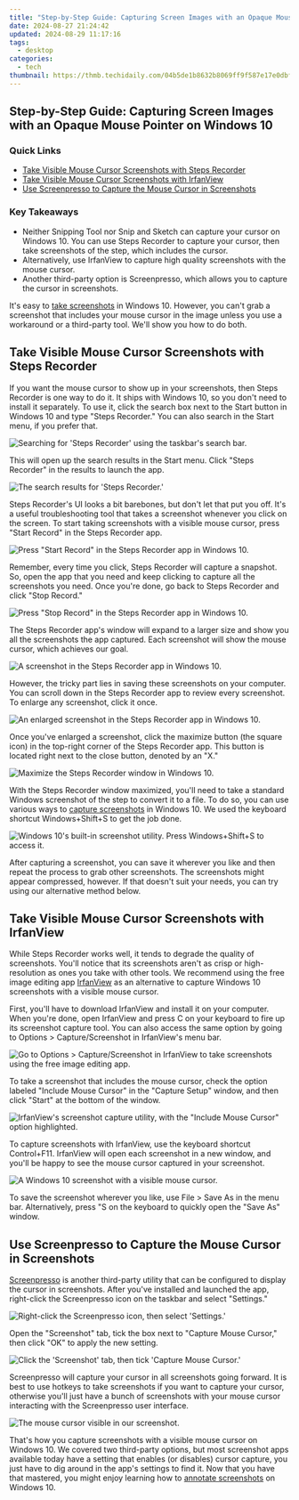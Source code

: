 ```yaml
---
title: "Step-by-Step Guide: Capturing Screen Images with an Opaque Mouse Pointer on Windows 10"
date: 2024-08-27 21:24:42
updated: 2024-08-29 11:17:16
tags:
  - desktop
categories:
  - tech
thumbnail: https://thmb.techidaily.com/04b5de1b8632b8069ff9f587e17e0dbf1c9f260b061902685aa6f6d586835f1d.jpg
---
```


## Step-by-Step Guide: Capturing Screen Images with an Opaque Mouse Pointer on Windows 10

### Quick Links

* [Take Visible Mouse Cursor Screenshots with Steps Recorder](https://apple-account.techidaily.com/your-account-has-been-disabled-in-the-app-store-and-itunes-from-apple-iphone-6s-by-drfone-ios/)
* [Take Visible Mouse Cursor Screenshots with IrfanView](https://blog-min.techidaily.com/how-to-restore-missing-pictures-files-from-realme-narzo-n53-by-fonelab-android-recover-pictures/)
* [Use Screenpresso to Capture the Mouse Cursor in Screenshots](https://android-location-track.techidaily.com/in-2024-top-5-tracking-apps-to-track-realme-narzo-60x-5g-without-them-knowing-drfone-by-drfone-virtual-android/)

### Key Takeaways

* Neither Snipping Tool nor Snip and Sketch can capture your cursor on Windows 10\. You can use Steps Recorder to capture your cursor, then take screenshots of the step, which includes the cursor.
* Alternatively, use IrfanView to capture high quality screenshots with the mouse cursor.
* Another third-party option is Screenpresso, which allows you to capture the cursor in screenshots.

 It's easy to [take screenshots](https://fox-http.techidaily.com/new-inside-the-labyroud-of-vrs-latest-creations/) in Windows 10\. However, you can't grab a screenshot that includes your mouse cursor in the image unless you use a workaround or a third-party tool. We'll show you how to do both.

##  Take Visible Mouse Cursor Screenshots with Steps Recorder

 If you want the mouse cursor to show up in your screenshots, then Steps Recorder is one way to do it. It ships with Windows 10, so you don't need to install it separately. To use it, click the search box next to the Start button in Windows 10 and type "Steps Recorder." You can also search in the Start menu, if you prefer that. 

![Searching for 'Steps Recorder' using the taskbar's search bar.](https://static1.howtogeekimages.com/wordpress/wp-content/uploads/2024/01/5-steps-recorder.png) 

 This will open up the search results in the Start menu. Click "Steps Recorder" in the results to launch the app.

![The search results for 'Steps Recorder.'](https://static1.howtogeekimages.com/wordpress/wp-content/uploads/2024/01/4-steps-recorder.png) 

 Steps Recorder's UI looks a bit barebones, but don't let that put you off. It's a useful troubleshooting tool that takes a screenshot whenever you click on the screen. To start taking screenshots with a visible mouse cursor, press "Start Record" in the Steps Recorder app.

![Press "Start Record" in the Steps Recorder app in Windows 10.](https://static1.howtogeekimages.com/wordpress/wp-content/uploads/2021/06/windows-10-steps-recorder-start-record.png) 

 Remember, every time you click, Steps Recorder will capture a snapshot. So, open the app that you need and keep clicking to capture all the screenshots you need. Once you're done, go back to Steps Recorder and click "Stop Record."

![Press "Stop Record" in the Steps Recorder app in Windows 10.](https://static1.howtogeekimages.com/wordpress/wp-content/uploads/2021/06/windows-10-steps-recorder-stop-record.png) 

 The Steps Recorder app's window will expand to a larger size and show you all the screenshots the app captured. Each screenshot will show the mouse cursor, which achieves our goal.

![A screenshot in the Steps Recorder app in Windows 10.](https://static1.howtogeekimages.com/wordpress/wp-content/uploads/2021/06/windows-10-steps-recorder-screenshot.png) 

 However, the tricky part lies in saving these screenshots on your computer. You can scroll down in the Steps Recorder app to review every screenshot. To enlarge any screenshot, click it once.

![An enlarged screenshot in the Steps Recorder app in Windows 10.](https://static1.howtogeekimages.com/wordpress/wp-content/uploads/2021/06/windows-10-steps-recorder-enlarged-screenshot.png) 

 Once you've enlarged a screenshot, click the maximize button (the square icon) in the top-right corner of the Steps Recorder app. This button is located right next to the close button, denoted by an "X."

![Maximize the Steps Recorder window in Windows 10.](https://static1.howtogeekimages.com/wordpress/wp-content/uploads/2021/06/windows-10-steps-recorder-maximize.png) 

 With the Steps Recorder window maximized, you'll need to take a standard Windows screenshot of the step to convert it to a file. To do so, you can use various ways to [capture screenshots](https://fix-guide.techidaily.com/simple-solutions-to-fix-android-systemui-has-stopped-error-for-nokia-c12-plus-drfone-by-drfone-fix-android-problems-fix-android-problems/) in Windows 10\. We used the keyboard shortcut Windows+Shift+S to get the job done.

![Windows 10's built-in screenshot utility. Press Windows+Shift+S to access it.](https://static1.howtogeekimages.com/wordpress/wp-content/uploads/2018/05/img_5af9d02f546b5.png) 

 After capturing a screenshot, you can save it wherever you like and then repeat the process to grab other screenshots. The screenshots might appear compressed, however. If that doesn't suit your needs, you can try using our alternative method below.

##  Take Visible Mouse Cursor Screenshots with IrfanView

 While Steps Recorder works well, it tends to degrade the quality of screenshots. You'll notice that its screenshots aren't as crisp or high-resolution as ones you take with other tools. We recommend using the free image editing app [IrfanView](https://www.irfanview.com) as an alternative to capture Windows 10 screenshots with a visible mouse cursor.

 First, you'll have to download IrfanView and install it on your computer. When you're done, open IrfanView and press C on your keyboard to fire up its screenshot capture tool. You can also access the same option by going to Options > Capture/Screenshot in IrfanView's menu bar.

![Go to Options > Capture/Screenshot in IrfanView to take screenshots using the free image editing app.](https://static1.howtogeekimages.com/wordpress/wp-content/uploads/2021/06/irfanview-screenshot-capture-tool.png) 

 To take a screenshot that includes the mouse cursor, check the option labeled "Include Mouse Cursor" in the "Capture Setup" window, and then click "Start" at the bottom of the window.

![IrfanView's screenshot capture utility, with the "Include Mouse Cursor" option highlighted.](https://static1.howtogeekimages.com/wordpress/wp-content/uploads/2021/06/irfanview-screenshot-show-mouse-cursor.png) 

 To capture screenshots with IrfanView, use the keyboard shortcut Control+F11\. IrfanView will open each screenshot in a new window, and you'll be happy to see the mouse cursor captured in your screenshot.

![A Windows 10 screenshot with a visible mouse cursor.](https://static1.howtogeekimages.com/wordpress/wp-content/uploads/2021/06/irfanview-screenshot-mouse-pointer.png) 

 To save the screenshot wherever you like, use File > Save As in the menu bar. Alternatively, press "S on the keyboard to quickly open the "Save As" window.

##  Use Screenpresso to Capture the Mouse Cursor in Screenshots

[Screenpresso](https://www.screenpresso.com/) is another third-party utility that can be configured to display the cursor in screenshots. After you've installed and launched the app, right-click the Screenpresso icon on the taskbar and select "Settings." 

![Right-click the Screenpresso icon, then select 'Settings.'](https://static1.howtogeekimages.com/wordpress/wp-content/uploads/2024/01/1-settings.png) 

 Open the "Screenshot" tab, tick the box next to "Capture Mouse Cursor," then click "OK" to apply the new setting. 

![Click the 'Screenshot' tab, then tick 'Capture Mouse Cursor.'](https://static1.howtogeekimages.com/wordpress/wp-content/uploads/2024/01/2-screenshot-capture-mouse-cursor.png) 

 Screenpresso will capture your cursor in all screenshots going forward. It is best to use hotkeys to take screenshots if you want to capture your cursor, otherwise you'll just have a bunch of screenshots with your mouse cursor interacting with the Screenpresso user interface. 

![The mouse cursor visible in our screenshot.](https://static1.howtogeekimages.com/wordpress/wp-content/uploads/2024/01/3-mouse-cursor.png) 

 That's how you capture screenshots with a visible mouse cursor on Windows 10\. We covered two third-party options, but most screenshot apps available today have a setting that enables (or disables) cursor capture, you just have to dig around in the app's settings to find it. Now that you have that mastered, you might enjoy learning how to [annotate screenshots](https://techtrends.techidaily.com/the-ultimate-fixes-for-msstdfmtdll-error-message-notifications/) on Windows 10\.

<ins class="adsbygoogle"
     style="display:block"
     data-ad-format="autorelaxed"
     data-ad-client="ca-pub-7571918770474297"
     data-ad-slot="1223367746"></ins>



<ins class="adsbygoogle"
     style="display:block"
     data-ad-client="ca-pub-7571918770474297"
     data-ad-slot="8358498916"
     data-ad-format="auto"
     data-full-width-responsive="true"></ins>
